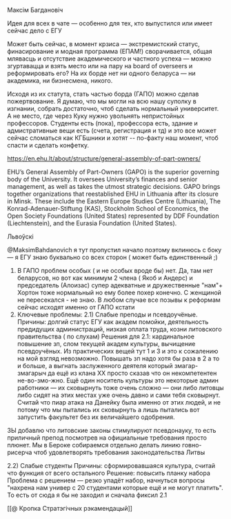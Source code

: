 Максім Багдановіч

Идея для всех в чате — особенно для тех, кто выпустился или имеет сейчас дело с ЕГУ

Может быть сейчас, в момент крзиса — экстремистский статус, финасирование и модная программа (ЕПАМ!) сворачивается, общая млявасць и отсутствие академического и частного успеха — можно згуртавацца и взять место или на пару на board of overseers и реформировать его? На их борде нет ни одного беларуса — ни академика, ни бизнесмена, никого. 

Исходя из их статута, стать частью борда (ГАПО) можно сделав пожертвование. Я думаю, что мы могли на всю нашу суполку в изгнании, собрать достаточно, чтоб сделать нормальный университет.  А не место, где через Куку нужно увольнять непристойных профессоров. Студенты есть (пока), профессора есть, здание и адмистративные вещи есть (счета, регистрация и тд) и это все может сейчас сломаться как КГБшники и хотят -- по-факту наш момент, чтоб спасти и сделать конфетку.



https://en.ehu.lt/about/structure/general-assembly-of-part-owners/

EHU’s General Assembly of Part-Owners (GAPO) is the superior governing body of the University. It oversees University’s finances and senior management, as well as takes the utmost strategic decisions. GAPO brings together organizations that reestablished EHU in Lithuania after its closure in Minsk. These include the Eastern Europe Studies Centre (Lithuania), The Konrad-Adenauer-Stiftung (KAS), Stockholm School of Economics,  the Open Society Foundations (United States) represented by DDF Foundation (Liechtenstein), and the Eurasia Foundation (United States).


Львоўскі

@MaksimBahdanovich я тут пропустил начало поэтому вклинюсь с боку — я ЕГУ знаю буквально со всех сторон ( может быть единственный ;) 
1)  В ГАПО проблем особых ( и не особых вроде бы) нет. Да, там нет беларусов, но вот как минимум 2 члена ( Якоб и Андерс) и председатель (Алоизас) супер адекватные и дружественные "нам"+ Хортон тоже нормальный но ему более похер конечно. С женщиной не пересекался - не знаю. В любом случае все позывы к реформам сейчас исходят именно от ГАПО кстати
2) Ключевые проблемы:
2.1) Слабые преподы и псевдоучёные. 
Причины: 
долгий статус ЕГУ как академ помойки, деятельность предидущих администраций, низкая оплата труда, козни литовского правительства ( по слухам) 
Решения для 2.1: 
кардинальное повышение зп, слом текущей академ культуры, вычищение псевдоучёных. Из практических вещей тут 1 и 3 и это к сожалению на мой взгляд невозможно. Повышать зп надо хотя бы раза в 2 а то и больше, а выгнать заслуженного деятеля который змагар-змагарыч да ещё из клана ХХ просто сказав что он некомпетентен не-во-змо-жно. Ещё один носитель культуры это некоторые админ работники — их сковырнуть тоже очень сложно — они либо литовцы либо сидят на этих местах уже очень давно и сами тебя сковырнут. Считай что пиар атака на Данейку была именно от этих людей, и не потому что мы пытались их сковырнуть а лишь пытались вот запустить факультет без их величайшего одобрения. 

ЗЫ добавлю что литовские законы стимулируют псевдонауку, то есть приличный препод посмотрев на официальные требования просто плюнет. Мы в Бероке собираемся отдельно делать линию говно-рисерча чтоб удовлетворять требования законодательства Литвы 

2.2) Слабые студенты
Причины: сформировавшаяся культура, считай что функция от всего остального
Решение: повысить планку набора
Проблема с решением — резко упадёт набор, начнуться вопросы "нахрена нам универ с 20 студентами которые ещё и не могут платить". То есть от сюда я бы не заходил и сначала фиксил 2.1


[[@ Кропка Стратэгічных рэкамендацый]]
